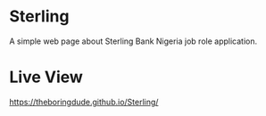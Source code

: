 # Sterling
A simple web page about Sterling Bank Nigeria job role application.

# Live View
https://theboringdude.github.io/Sterling/

